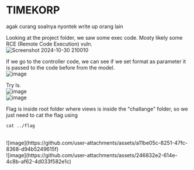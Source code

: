 # TIMEKORP

agak curang soalnya nyontek write up orang lain

Looking at the project folder, we saw some exec code. Mosty likely some RCE (Remote Code Execution) vuln.<br>
![Screenshot 2024-10-30 210010](https://github.com/user-attachments/assets/76574eaa-9ffc-4d24-ab57-40f26dfa483c)

If we go to the controller code, we can see if we set format as parameter it is passed to the code before from the model.<br>
![image](https://github.com/user-attachments/assets/45ae1a07-be9b-4504-ae9d-5dc8a23a276a)

Try ls.<br>
![image](https://github.com/user-attachments/assets/af8b6906-c477-44a4-b43d-27bc2b15334a)<br>
![image](https://github.com/user-attachments/assets/52ebc732-eb66-486c-8cae-721462566a7a)

Flag is inside root folder where views is inside the "challange" folder, so we just need to cat the flag using <br>
```
cat ../flag
```
<br>
![image](https://github.com/user-attachments/assets/a11be05c-8251-47fc-8368-d94b5249615f)<br>
![image](https://github.com/user-attachments/assets/246832e2-614e-4c8b-af62-4d033f582e1c)
